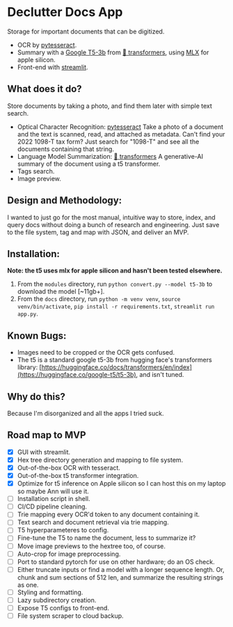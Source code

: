 # Declutter Docs App
Storage for important documents that can be digitized.
- OCR by [pytesseract](https://pypi.org/project/pytesseract/).
- Summary with a [Google T5-3b](https://huggingface.co/google-t5/t5-3b) from [🤗 transformers](https://pypi.org/project/transformers/), using [MLX](https://github.com/ml-explore/mlx) for apple silicon.
- Front-end with [streamlit](https://pypi.org/project/streamlit/).

## What does it do?
Store documents by taking a photo, and find them later with simple text search.

- Optical Character Recognition: [pytesseract](https://pypi.org/project/pytesseract/) Take a photo of a document and the text is scanned, read, and attached as metadata. Can't find your 2022 1098-T tax form? Just search for "1098-T" and see all the documents containing that string.
- Language Model Summarization: [🤗 transformers](https://pypi.org/project/transformers/) A generative-AI summary of the document using a t5 transformer.
- Tags search.
- Image preview.

## Design and Methodology:
I wanted to just go for the most manual, intuitive way to store, index, and query docs without doing a bunch of research and engineering. Just save to the file system, tag and map with JSON, and deliver an MVP.

## Installation:
**Note: the t5 uses mlx for apple silicon and hasn't been tested elsewhere.**
1. From the `modules` directory, run `python convert.py --model t5-3b` to download the model [~11gb+].
2. From the `docs` directory, run `python -m venv venv`, `source venv/bin/activate`, `pip install -r requirements.txt`, `streamlit run app.py`.

## Known Bugs:
- Images need to be cropped or the OCR gets confused.
- The t5 is a standard google t5-3b from hugging face's transformers library: [https://huggingface.co/docs/transformers/en/index](https://huggingface.co/google-t5/t5-3b), and isn't tuned.

## Why do this?
Because I'm disorganized and all the apps I tried suck.

## Road map to MVP
- [x] GUI with streamlit.
- [x] Hex tree directory generation and mapping to file system.
- [x] Out-of-the-box OCR with tesseract.
- [x] Out-of-the-box t5 transformer integration.
- [x] Optimize for t5 inference on Apple silicon so I can host this on my laptop so maybe Ann will use it.
- [ ] Installation script in shell.
- [ ] CI/CD pipeline cleaning.
- [ ] Trie mapping every OCR'd token to any document containing it.
- [ ] Text search and document retrieval via trie mapping.
- [ ] T5 hyperparameteres to config.
- [ ] Fine-tune the T5 to name the document, less to summarize it?
- [ ] Move image previews to the hextree too, of course.
- [ ] Auto-crop for image preprocessing.
- [ ] Port to standard pytorch for use on other hardware; do an OS check.
- [ ] Either truncate inputs or find a model with a longer sequence length. Or, chunk and sum sections of 512 len, and summarize the resulting strings as one.
- [ ] Styling and formatting.
- [ ] Lazy subdirectory creation.
- [ ] Expose T5 configs to front-end.
- [ ] File system scraper to cloud backup.
